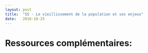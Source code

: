 ```yaml
---
layout: post
title:  "S5 - Le vieillissement de la population et ses enjeux"
date:   2016-10-25
---
```

# Ressources complémentaires:




